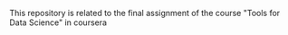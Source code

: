 This repository is related to the final assignment of the course "Tools for Data Science" in coursera
